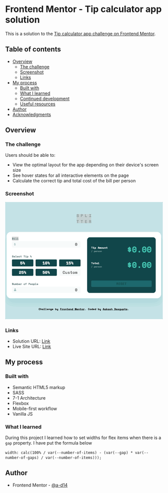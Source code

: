 # Frontend Mentor - Tip calculator app solution

This is a solution to the [Tip calculator app challenge on Frontend Mentor](https://www.frontendmentor.io/challenges/tip-calculator-app-ugJNGbJUX).

## Table of contents

- [Overview](#overview)
  - [The challenge](#the-challenge)
  - [Screenshot](#screenshot)
  - [Links](#links)
- [My process](#my-process)
  - [Built with](#built-with)
  - [What I learned](#what-i-learned)
  - [Continued development](#continued-development)
  - [Useful resources](#useful-resources)
- [Author](#author)
- [Acknowledgments](#acknowledgments)

## Overview

### The challenge

Users should be able to:

- View the optimal layout for the app depending on their device's screen size
- See hover states for all interactive elements on the page
- Calculate the correct tip and total cost of the bill per person

### Screenshot
![](tip-calculator.gif)

### Links

- Solution URL: [Link](https://github.com/a-d14/tip-calculator-frontend-mentor)
- Live Site URL: [Link](https://a-d14.github.io/tip-calculator-frontend-mentor)

## My process

### Built with

- Semantic HTML5 markup
- SASS
- 7-1 Architecture
- Flexbox
- Mobile-first workflow
- Vanilla JS

### What I learned
During this project I learned how to set widths for flex items when there is a ```gap``` property. I have put the formula below

```
width: calc(100% / var(--number-of-items) - (var(--gap) * var(--number-of-gaps) / var(--number-of-items)));
```

## Author
- Frontend Mentor - [@a-d14](https://www.frontendmentor.io/profile/a-d14)
